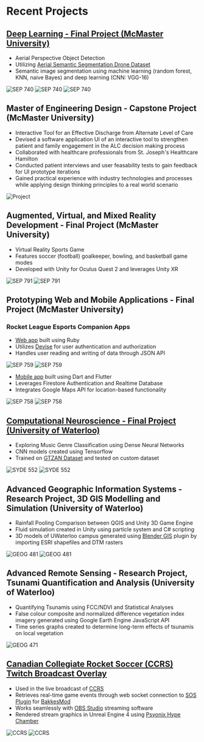# Recent Projects

## [Deep Learning - Final Project (McMaster University)](https://github.com/AlbertPangilinan/SEP740)

- Aerial Perspective Object Detection 
- Utilizing [Aerial Semantic Segmentation Drone Dataset](https://www.tugraz.at/index.php?id=22387)
- Semantic image segmentation using machine learning (random forest, KNN, naive Bayes) and deep learning (CNN: VGG-16)

![SEP 740](images/sep740_1.png)
![SEP 740](images/sep740_2.png)
![SEP 740](images/sep740_3.png)

## Master of Engineering Design - Capstone Project (McMaster University)

- Interactive Tool for an Effective Discharge from Alternate Level of Care
- Devised a software application UI of an interactive tool to strengthen patient and family engagement in the ALC decision making process
- Collaborated with healthcare professionals from St. Joseph's Healthcare Hamilton
- Conducted patient interviews and user feasability tests to gain feedback for UI prototype iterations
- Gained practical experience with industry technologies and processes while applying design thinking principles to a real world scenario

![Project](images/project.png)

## Augmented, Virtual, and Mixed Reality Development - Final Project (McMaster University)

- Virtual Reality Sports Game
- Features soccer (football) goalkeeper, bowling, and basketball game modes
- Developed with Unity for Oculus Quest 2 and leverages Unity XR

![SEP 791](images/sep791_1.png)
![SEP 791](images/sep791_2.png)

## Prototyping Web and Mobile Applications - Final Project (McMaster University)

### Rocket League Esports Companion Apps

- [Web app](https://github.com/AlbertPangilinan/SEP759) built using Ruby
- Utilizes [Devise](https://github.com/heartcombo/devise) for user authentication and authorization
- Handles user reading and writing of data through JSON API

![SEP 759](images/sep759_1.png)
![SEP 759](images/sep759_2.png)

- [Mobile app](https://github.com/AlbertPangilinan/SEP758) built using Dart and Flutter
- Leverages Firestore Authentication and Realtime Database
- Integrates Google Maps API for location-based functionality

![SEP 758](images/sep758_1.png)
![SEP 758](images/sep758_2.png)

## [Computational Neuroscience - Final Project (University of Waterloo)](https://github.com/AlbertPangilinan/SYDE552)

- Exploring Music Genre Classification using Dense Neural Networks
- CNN models created using Tensorflow
- Trained on [GTZAN Dataset](https://www.tensorflow.org/datasets/catalog/gtzan) and tested on custom dataset

![SYDE 552](images/syde552_1.png)
![SYDE 552](images/syde552_2.png)

## Advanced Geographic Information Systems - Research Project, 3D GIS Modelling and Simulation (University of Waterloo)

- Rainfall Pooling Comparison between QGIS and Unity 3D Game Engine
- Fluid simulation created in Unity using particle system and C# scripting
- 3D models of UWaterloo campus generated using [Blender GIS](https://github.com/domlysz/BlenderGIS) plugin by importing ESRI shapefiles and DTM rasters

![GEOG 481](https://thumbs.gfycat.com/ComplexJointIndianpalmsquirrel-size_restricted.gif)
![GEOG 481](images/geog481.png)


## Advanced Remote Sensing - Research Project, Tsunami Quantification and Analysis (University of Waterloo)

- Quantifying Tsunamis using FCC/NDVI and Statistical Analyses
- False colour composite and normalized difference vegetation index imagery generated using Google Earth Engine JavaScript API
- Time series graphs created to determine long-term effects of tsunamis on local vegetation

![GEOG 471](images/geog471.png)

## [Canadian Collegiate Rocket Soccer (CCRS) Twitch Broadcast Overlay](https://github.com/AlbertPangilinan/CCRS)

- Used in the live broadcast of [CCRS](https://www.twitch.tv/canadiancrs)
- Retrieves real-time game events through web socket connection to [SOS Plugin](https://gitlab.com/bakkesplugins/sos/sos-plugin) for [BakkesMod](https://www.bakkesmod.com/)
- Works seamlessly with [OBS Studio](https://obsproject.com/) streaming software
- Rendered stream graphics in Unreal Engine 4 using [Psyonix Hype Chamber](https://www.unrealengine.com/en-US/spotlights/enter-the-rocket-league-hype-chamber-a-new-sample-for-broadcast-and-live-events)

![CCRS](images/ocrs.png)
![CCRS](https://thumbs.gfycat.com/LividGreenElk-size_restricted.gif)
